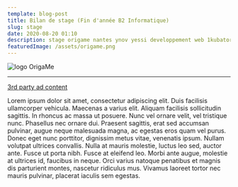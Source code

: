 ```yaml
---
template: blog-post
title: Bilan de stage (Fin d'année B2 Informatique)
slug: stage
date: 2020-08-20 01:10
description: stage origame nantes ynov yessi developpement web 1kubator
featuredImage: /assets/origame.png
---
```

![logo OrigaMe](/assets/origame.png "OrigaMe")

- - -

[3rd party ad content](https://e93c5a53093cd0c51b9969877a4e21d5.safeframe.googlesyndication.com/safeframe/1-0-37/html/container.html)

Lorem ipsum dolor sit amet, consectetur adipiscing elit. Duis facilisis ullamcorper vehicula. Maecenas a varius elit. Aliquam facilisis sollicitudin sagittis. In rhoncus ac massa ut posuere. Nunc vel ornare velit, vel tristique nunc. Phasellus nec ornare dui. Praesent sagittis, erat sed accumsan pulvinar, augue neque malesuada magna, ac egestas eros quam vel purus. Donec eget nunc porttitor, dignissim metus vitae, venenatis ipsum. Nullam volutpat ultrices convallis. Nulla at mauris molestie, luctus leo sed, auctor ante. Fusce ut porta nibh. Fusce at eleifend leo. Morbi ante augue, molestie at ultrices id, faucibus in neque. Orci varius natoque penatibus et magnis dis parturient montes, nascetur ridiculus mus. Vivamus laoreet tortor nec mauris pulvinar, placerat iaculis sem egestas.